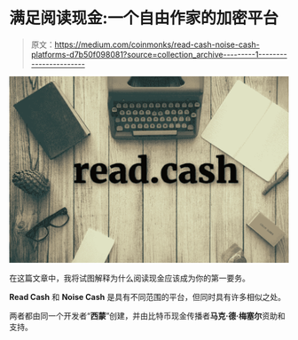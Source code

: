 # 满足阅读现金:一个自由作家的加密平台

> 原文：<https://medium.com/coinmonks/read-cash-noise-cash-platforms-d7b50f098081?source=collection_archive---------1----------------------->

![](img/523aa8b4997e50b4da13e69cae9d2cd6.png)

在这篇文章中，我将试图解释为什么阅读现金应该成为你的第一要务。

**Read Cash** 和 **Noise Cash** 是具有不同范围的平台，但同时具有许多相似之处。

两者都由同一个开发者“**西蒙**”创建，并由比特币现金传播者**马克·德·梅塞尔**资助和支持。